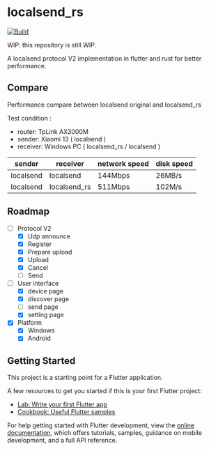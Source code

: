 # localsend_rs

[![Build](https://github.com/tom8zds/localsend_rs/actions/workflows/build.yml/badge.svg?branch=main)](https://github.com/tom8zds/localsend_rs/actions/workflows/build.yml)

WIP: this repository is still WIP. 

A localsend protocol V2 implementation in flutter and rust for better performance.

## Compare

Performance compare between localsend original and localsend_rs

Test condition : 
 - router: TpLink AX3000M
 - sender: Xiaomi 13 ( localsend )
 - receiver: Windows PC ( localsend_rs / localsend )

| sender    | receiver     | network speed | disk speed |
| --------- | ------------ | ------------- | ---------- |
| localsend | localsend    | 144Mbps       | 26MB/s     |
| localsend | localsend_rs | 511Mbps       | 102M/s     |

## Roadmap

- [ ] Protocol V2
    - [x] Udp announce
    - [x] Register
    - [x] Prepare upload
    - [x] Upload
    - [x] Cancel
    - [ ] Send
- [ ] User interface
    - [x] device page
    - [x] discover page
    - [ ] send page
    - [x] setting page
- [x] Platform
  - [x] Windows
  - [x] Android

## Getting Started

This project is a starting point for a Flutter application.

A few resources to get you started if this is your first Flutter project:

- [Lab: Write your first Flutter app](https://docs.flutter.dev/get-started/codelab)
- [Cookbook: Useful Flutter samples](https://docs.flutter.dev/cookbook)

For help getting started with Flutter development, view the
[online documentation](https://docs.flutter.dev/), which offers tutorials,
samples, guidance on mobile development, and a full API reference.
